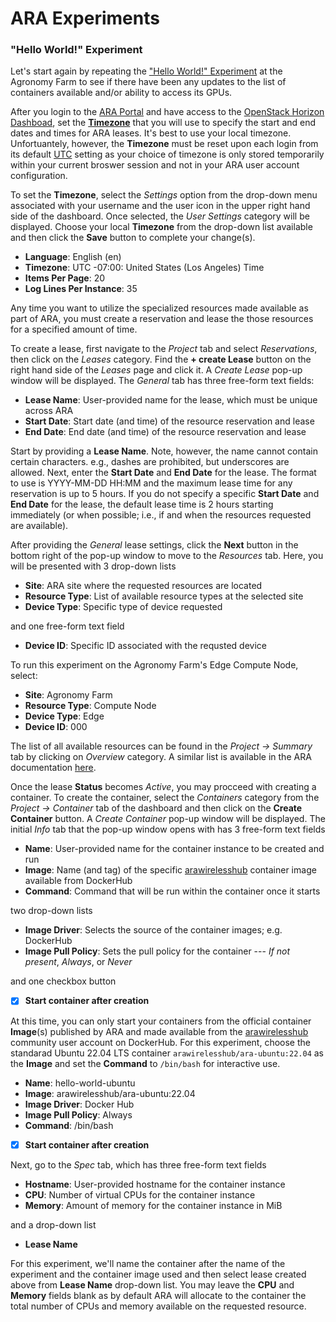 # ARA Experiments

### "Hello World!" Experiment

Let's start again by repeating the ["Hello World!" Experiment](https://arawireless.readthedocs.io/en/latest/ara_experiments/ara_hello_world.html#hello-world-experiment) at the Agronomy Farm to see if there have been any updates to the list of containers available and/or ability to access its GPUs. 

After you login to the [ARA Portal](https://portal.arawireless.org) and have access to the [OpenStack Horizon Dashboad](https://docs.openstack.org/horizon/latest), set the [**Timezone**](https://arawireless.readthedocs.io/en/latest/getting_started/started_with_ara_portal.html#setting-the-user-time-zone) that you will use to specify the start and end dates and times for ARA leases. It's best to use your local timezone. Unfortuantely, however, the **Timezone** must be reset upon each login from its default [UTC](https://en.wikipedia.org/wiki/Coordinated_Universal_Time) setting as your choice of timezone is only stored temporarily within your current broswer session and not in your ARA user account configuration. 

To set the **Timezone**, select the *Settings* option from the drop-down menu associated with your username and the user icon in the upper right hand side of the dashboard. Once selected, the *User Settings* category will be displayed. Choose your local **Timezone** from the drop-down list available and then click the **Save** button to complete your change(s).

- **Language**: English (en)
- **Timezone**: UTC -07:00: United States (Los Angeles) Time
- **Items Per Page**: 20
- **Log Lines Per Instance**: 35

Any time you want to utilize the specialized resources made available as part of ARA, you must create a reservation and lease the those resources for a specified amount of time. 

To create a lease, first navigate to the *Project* tab and select *Reservations*, then click on the *Leases* category. Find the **+ create Lease** button on the right hand side of the *Leases* page and click it. A *Create Lease* pop-up window will be displayed. The *General* tab has three free-form text fields:

- **Lease Name**: User-provided name for the lease, which must be unique across ARA 
- **Start Date**: Start date (and time) of the resource reservation and lease
- **End Date**: End date (and time) of the resource reservation and lease
  
Start by providing a **Lease Name**. Note, however, the name cannot contain certain characters. e.g., dashes are prohibited, but underscores are allowed. Next, enter the **Start Date** and **End Date** for the lease. The format to use is YYYY-MM-DD HH:MM and the maximum lease time for any reservation is up to 5 hours. If you do not specify a specific **Start Date** and **End Date** for the lease, the default lease time is 2 hours starting immediately (or when possible; i.e., if and when the resources requested are available). 

After providing the *General* lease settings, click the **Next** button in the bottom right of the pop-up window to move to the *Resources* tab. Here, you will be presented with 3 drop-down lists

- **Site**: ARA site where the requested resources are located 
- **Resource Type**: List of available resource types at the selected site
- **Device Type**: Specific type of device requested
  
and one free-form text field

- **Device ID**: Specific ID associated with the requsted device

To run this experiment on the Agronomy Farm's Edge Compute Node, select:

- **Site**: Agronomy Farm
- **Resource Type**: Compute Node
- **Device Type**: Edge
- **Device ID**: 000

The list of all available resources can be found in the *Project -> Summary* tab by clicking on *Overview*  category. A similar list is available in the ARA documentation [here](https://arawireless.readthedocs.io/en/latest/ara_technical_manual/ara_resource_specification.html).

Once the lease **Status** becomes *Active*, you may procceed with creating a container. To create the container, select the *Containers* category from the *Project -> Container* tab of the dashboard and then click on the **Create Container** button. A *Create Container* pop-up window will be displayed. The initial *Info* tab that the pop-up window opens with has 3 free-form text fields

- **Name**: User-provided name for the container instance to be created and run
- **Image**: Name (and tag) of the specific [arawirelesshub](https://hub.docker.com/u/arawirelesshub) container image available from DockerHub
- **Command**: Command that will be run within the container once it starts

two drop-down lists

- **Image Driver**: Selects the source of the container images; e.g. DockerHub
- **Image Pull Policy**: Sets the pull policy for the container --- *If not present*, *Always*, or *Never*

and one checkbox button

- [x] **Start container after creation**

At this time, you can only start your containers from the official container **Image**(s)  published by ARA and made available from the [arawirelesshub](https://hub.docker.com/u/arawirelesshub) community user account on DockerHub. For this experiment, choose the standarad Ubuntu 22.04 LTS container `arawirelesshub/ara-ubuntu:22.04` as the **Image** and set the **Command** to `/bin/bash` for interactive use. 

- **Name**: hello-world-ubuntu
- **Image**: arawirelesshub/ara-ubuntu:22.04
- **Image Driver**: Docker Hub
- **Image Pull Policy**: Always
- **Command**: /bin/bash
- [x] **Start container after creation**

Next, go to the *Spec* tab, which has three free-form text fields

- **Hostname**: User-provided hostname for the container instance
- **CPU**: Number of virtual CPUs for the container instance
- **Memory**: Amount of memory for the container instance in MiB

and a drop-down list

- **Lease Name**

For this experiment, we'll name the container after the name of the experiment and the container image used and then select lease created above from **Lease Name** drop-down list. You may leave the **CPU** and **Memory** fields blank as by default ARA will allocate to the container the total number of CPUs and memory available on the requested resource.
